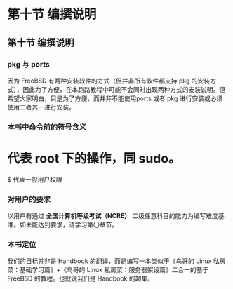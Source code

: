 # 第十节 编撰说明

## 第十节 编撰说明

### pkg 与 ports

因为 FreeBSD 有两种安装软件的方式（但并非所有软件都支持 pkg 的安装方式），因此为了方便，在本跑路教程中可能不会同时出现两种方式的安装说明。但希望大家明白，只是为了方便，而并非不能使用ports 或者 pkg 进行安装或必须使用二者其一进行安装。

### 本书中命令前的符号含义

# 代表 root 下的操作，同 sudo。

$ 代表一般用户权限

### 对用户的要求

以用户有通过 **全国计算机等级考试（NCRE）** 二级任意科目的能力为编写难度基准。如未能达到要求，请学习第〇章节。

### 本书定位

我们的目标并非是 Handbook 的翻译，而是编写一本类似于《鸟哥的 Linux 私房菜：基础学习篇》+《鸟哥的 Linux 私房菜：服务器架设篇》二合一的基于 FreeBSD 的教程。也就说我们是 Handbook 的超集。
